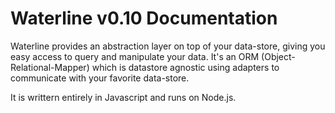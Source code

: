 Waterline v0.10 Documentation
====================================

Waterline provides an abstraction layer on top of your data-store, giving you easy access to query
and manipulate your data. It's an ORM (Object-Relational-Mapper) which is datastore agnostic using
adapters to communicate with your favorite data-store.

It is writtern entirely in Javascript and runs on Node.js.
